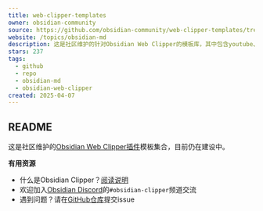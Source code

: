 ```yaml
---
title: web-clipper-templates
owner: obsidian-community
source: https://github.com/obsidian-community/web-clipper-templates/tree/main
website: /topics/obsidian-md
description: 这是社区维护的针对Obsidian Web Clipper的模板库，其中包含youtube、github等站点的模板
stars: 237
tags:
  - github
  - repo
  - obsidian-md
  - obsidian-web-clipper
created: 2025-04-07
---
```

## README

这是社区维护的[Obsidian Web Clipper插件](https://github.com/obsidianmd/obsidian-clipper)模板集合，目前仍在建设中。

**有用资源**

- 什么是Obsidian Clipper？[阅读说明](https://obsidian.md/clipper)
- 欢迎加入[Obsidian Discord](https://discord.gg/obsidianmd)的`#obsidian-clipper`频道交流
- 遇到问题？请在[GitHub仓库](https://github.com/obsidianmd/obsidian-clipper/issues?q=sort%3Aupdated-desc+is%3Aissue+is%3Aopen)提交issue

